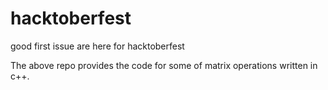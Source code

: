 # hacktoberfest
good first issue are here for hacktoberfest

The above repo provides the code for some of matrix operations written in c++.
